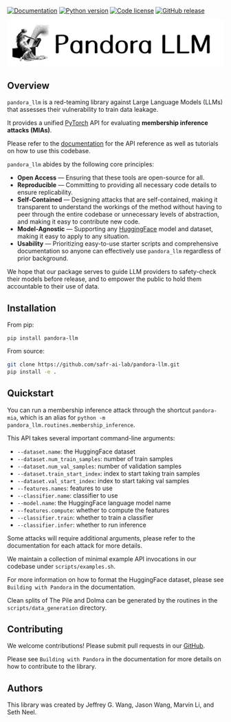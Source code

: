 <a href="https://pandora-llm.readthedocs.io/en/latest/"><img alt="Documentation" src="https://img.shields.io/website?url=https%3A%2F%2Fpandora-llm.readthedocs.io%2Fen%2Flatest%2F&up_message=sphinx&label=docs&color=blue"></a>
<a href="https://pypi.org/project/pandora-llm/"><img alt="Python version" src="https://img.shields.io/python/required-version-toml?tomlFilePath=https%3A%2F%2Fraw.githubusercontent.com%2Fsafr-ai-lab%2Fpandora_llm%2Frefs%2Fheads%2Fmain%2Fpyproject.toml&color=green"></a>
<a href="https://github.com/safr-ai-lab/pandora_llm/blob/main/LICENSE.txt"><img alt="Code license" src="https://img.shields.io/github/license/safr-ai-lab/pandora_llm?color=blue"></a>
<a href="https://github.com/safr-ai-lab/pandora_llm/releases"><img alt="GitHub release" src="https://img.shields.io/github/v/release/safr-ai-lab/pandora_llm?color=green"></a>

<p align="center">
   <img src="docs/source/assets/pandora_llm_title.png" alt="Pandora LLM" width="600"/>
</p>

## Overview

`pandora_llm` is a red-teaming library against Large Language Models (LLMs) that assesses their vulnerability to train data leakage.

It provides a unified [PyTorch](https://pytorch.org/) API for evaluating **membership inference attacks (MIAs)**.

Please refer to the [documentation](https://pandora-llm.readthedocs.io/en/latest/) for the API reference as well as tutorials on how to use this codebase.

`pandora_llm` abides by the following core principles:

- **Open Access** — Ensuring that these tools are open-source for all.
- **Reproducible** — Committing to providing all necessary code details to ensure replicability.
- **Self-Contained** — Designing attacks that are self-contained, making it transparent to understand the workings of the method without having to peer through the entire codebase or unnecessary levels of abstraction, and making it easy to contribute new code.
- **Model-Agnostic** — Supporting any [HuggingFace](https://huggingface.co/) model and dataset, making it easy to apply to any situation.
- **Usability** — Prioritizing easy-to-use starter scripts and comprehensive documentation so anyone can effectively use `pandora_llm` regardless of prior background.

We hope that our package serves to guide LLM providers to safety-check their models before release, and to empower the public to hold them accountable to their use of data.

## Installation

From pip:
```
pip install pandora-llm
```

From source:

```bash
git clone https://github.com/safr-ai-lab/pandora-llm.git
pip install -e .
```

## Quickstart

You can run a membership inference attack through the shortcut `pandora-mia`, which is an alias for `python -m pandora_llm.routines.membership_inference`.

This API takes several important command-line arguments:

- `--dataset.name`: the HuggingFace dataset
- `--dataset.num_train_samples`: number of train samples
- `--dataset.num_val_samples`: number of validation samples
- `--dataset.train_start_index`: index to start taking train samples
- `--dataset.val_start_index`: index to start taking val samples
- `--features.names`: features to use
- `--classifier.name`: classifier to use
- `--model.name`: the HuggingFace language model name
- `--features.compute`: whether to compute the features
- `--classifier.train`: whether to train a classifier
- `--classifier.infer`: whether to run inference

Some attacks will require additional arguments, please refer to the documentation for each attack for more details.

We maintain a collection of minimal example API invocations in our codebase under ``scripts/examples.sh``.

For more information on how to format the HuggingFace dataset, please see `Building with Pandora` in the documentation.

Clean splits of The Pile and Dolma can be generated by the routines in the ``scripts/data_generation`` directory.

## Contributing
We welcome contributions! Please submit pull requests in our [GitHub](https://github.com/safr-ai-lab/pandora-llm).

Please see `Building with Pandora` in the documentation for more details on how to contribute to the library.

## Authors

This library was created by Jeffrey G. Wang, Jason Wang, Marvin Li, and Seth Neel.
